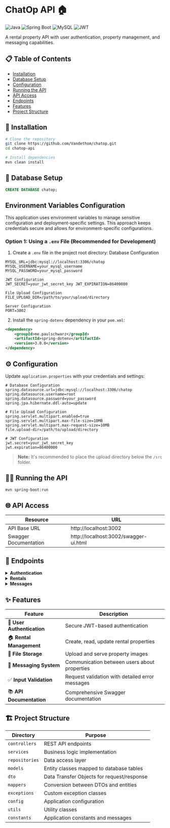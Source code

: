 # ChatOp API 🏠

![Java](https://img.shields.io/badge/Java-ED8B00?style=for-the-badge&logo=java&logoColor=white)
![Spring Boot](https://img.shields.io/badge/Spring_Boot-6DB33F?style=for-the-badge&logo=spring&logoColor=white)
![MySQL](https://img.shields.io/badge/MySQL-4479A1?style=for-the-badge&logo=mysql&logoColor=white)
![JWT](https://img.shields.io/badge/JWT-000000?style=for-the-badge&logo=json-web-tokens&logoColor=white)

A rental property API with user authentication, property management, and messaging capabilities.

## 📋 Table of Contents

- [Installation](#installation)
- [Database Setup](#database-setup)
- [Configuration](#configuration)
- [Running the API](#running-the-api)
- [API Access](#api-access)
- [Endpoints](#endpoints)
- [Features](#features)
- [Project Structure](#project-structure)

## 🚀 Installation

```bash
# Clone the repository
git clone https://github.com/Vandethom/chatop.git
cd chatop-api

# Install dependencies
mvn clean install
```

## 💾 Database Setup

```sql
CREATE DATABASE chatop;
```
## Environment Variables Configuration

This application uses environment variables to manage sensitive configuration and deployment-specific settings. This approach keeps credentials secure and allows for environment-specific configurations.

### Option 1: Using a `.env` File (Recommended for Development)

1. Create a `.env` file in the project root directory:
Database Configuration
```
MYSQL_URL=jdbc:mysql://localhost:3306/chatop 
MYSQL_USERNAME=your_mysql_username 
MYSQL_PASSWORD=your_mysql_password

JWT Configuration
JWT_SECRET=your_jwt_secret_key JWT_EXPIRATION=86400000

File Upload Configuration
FILE_UPLOAD_DIR=/path/to/your/upload/directory

Server Configuration
PORT=3002
```

2. Install the `spring-dotenv` dependency in your `pom.xml`:
```xml
<dependency>
    <groupId>me.paulschwarz</groupId>
    <artifactId>spring-dotenv</artifactId>
    <version>3.0.0</version>
</dependency>
```

## ⚙️ Configuration

Update `application.properties` with your credentials and settings:

```properties
# Database Configuration
spring.datasource.url=jdbc:mysql://localhost:3306/chatop
spring.datasource.username=root
spring.datasource.password=your_password
spring.jpa.hibernate.ddl-auto=update

# File Upload Configuration
spring.servlet.multipart.enabled=true
spring.servlet.multipart.max-file-size=10MB
spring.servlet.multipart.max-request-size=10MB
file.upload-dir=/path/to/upload/directory

# JWT Configuration
jwt.secret=your_jwt_secret_key
jwt.expiration=86400000
```

> **Note:** It's recommended to place the upload directory below the `/src` folder.

## 🏃‍♂️ Running the API

```bash
mvn spring-boot:run
```

## 🌐 API Access

| Resource | URL |
|----------|-----|
| API Base URL | http://localhost:3002 |
| Swagger Documentation | http://localhost:3002/swagger-ui.html |

## 🔌 Endpoints

<details>
<summary><b>Authentication</b></summary>

| Method | Endpoint | Description |
|--------|----------|-------------|
| POST | `/api/auth/register` | Register a new user |
| POST | `/api/auth/login` | Login and get JWT token |
| GET | `/api/auth/me` | Get current user profile |
</details>

<details>
<summary><b>Rentals</b></summary>

| Method | Endpoint | Description |
|--------|----------|-------------|
| GET | `/api/rentals` | Get all rentals |
| GET | `/api/rentals/{id}` | Get a specific rental |
| POST | `/api/rentals` | Create a new rental (multipart/form-data) |
| PUT | `/api/rentals/{id}` | Update a rental |
</details>

<details>
<summary><b>Messages</b></summary>

| Method | Endpoint | Description |
|--------|----------|-------------|
| POST | `/api/messages` | Send a message about a rental |
</details>

## ✨ Features

| Feature | Description |
|---------|-------------|
| 🔐 **User Authentication** | Secure JWT-based authentication |
| 🏠 **Rental Management** | Create, read, update rental properties |
| 📁 **File Storage** | Upload and serve property images |
| 💬 **Messaging System** | Communication between users about properties |
| ✅ **Input Validation** | Request validation with detailed error messages |
| 📚 **API Documentation** | Comprehensive Swagger documentation |

## 🏗️ Project Structure

| Directory | Purpose |
|-----------|---------|
| `controllers` | REST API endpoints |
| `services` | Business logic implementation |
| `repositories` | Data access layer |
| `models` | Entity classes mapped to database tables |
| `dto` | Data Transfer Objects for request/response |
| `mappers` | Conversion between DTOs and entities |
| `exceptions` | Custom exception classes |
| `config` | Application configuration |
| `utils` | Utility classes |
| `constants` | Application constants and messages |